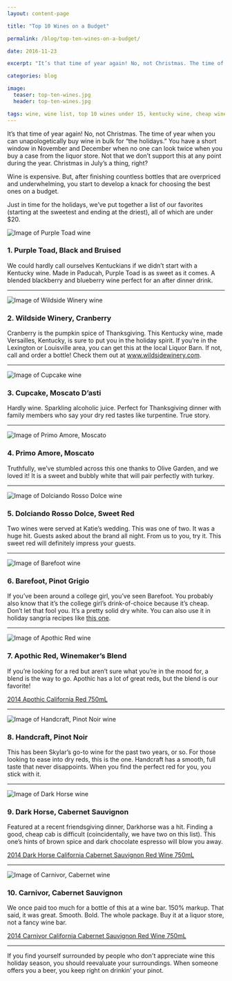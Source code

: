```yaml
---
layout: content-page

title: "Top 10 Wines on a Budget"

permalink: /blog/top-ten-wines-on-a-budget/

date: 2016-11-23

excerpt: "It’s that time of year again! No, not Christmas. The time of year when you can unapologetically buy wine in bulk for “the holidays.” You have a short window in November and December when no one can look twice when you buy a case from Liquor Barn."

categories: blog

image:
  teaser: top-ten-wines.jpg
  header: top-ten-wines.jpg

tags: wine, wine list, top 10 wines under 15, kentucky wine, cheap wine, wine on a budget
---
```


It’s that time of year again! No, not Christmas. The time of year when you can unapologetically buy wine in bulk for “the holidays.” You have a short window in November and December when no one can look twice when you buy a case from the liquor store. Not that we don’t support this at any point during the year. Christmas in July’s a thing, right? 

Wine is expensive. But, after finishing countless bottles that are overpriced and underwhelming, you start to develop a knack for choosing the best ones on a budget. 

Just in time for the holidays, we’ve put together a list of our favorites (starting at the sweetest and ending at the driest), all of which are under $20. 

<div class="row">
  <div class="col-md-3 col-sm-6">
    <img class="img-responsive" src="/assets/images/posts/top-10-wines/pruple-toad.png" alt="Image of Purple Toad wine">
  </div>
  <div class="col-md-9 col-sm-6">
    <h3>1. Purple Toad, Black and Bruised</h3>
    <p>We could hardly call ourselves Kentuckians if we didn’t start with a Kentucky wine. Made in Paducah, Purple Toad is as sweet as it comes. A blended blackberry and blueberry wine perfect for an after dinner drink.</p>
  </div>
</div>

<hr class="secondary">

<div class="row">
  <div class="col-md-3 col-sm-6">
    <img class="img-responsive" src="/assets/images/posts/top-10-wines/wildside-winery.png" alt="Image of Wildside Winery wine">
  </div>
  <div class="col-md-9 col-sm-6">
    <h3>2. Wildside Winery, Cranberry</h3>
    <p>Cranberry is the pumpkin spice of Thanksgiving. This Kentucky wine, made Versailles, Kentucky, is sure to put you in the holiday spirit. If you’re in the Lexington or Louisville area, you can get this at the local Liquor Barn. If not, call and order a bottle! Check them out at <a href="http://www.wildsidewinery.com">www.wildsidewinery.com</a>.</p>
  </div>
</div>

<hr class="secondary">

<div class="row">
  <div class="col-md-3 col-sm-6">
    <img class="img-responsive" src="/assets/images/posts/top-10-wines/cupcake.png" alt="Image of Cupcake wine">
  </div>
  <div class="col-md-9 col-sm-6">
    <h3>3. Cupcake, Moscato D’asti</h3>
    <p>Hardly wine. Sparkling alcoholic juice. Perfect for Thanksgiving dinner with family members who say your dry red tastes like turpentine. True story.</p>
  </div>
</div>

<hr class="secondary">

<div class="row">
  <div class="col-md-3 col-sm-6">
    <img class="img-responsive" src="/assets/images/posts/top-10-wines/moscato.png" alt="Image of Primo Amore, Moscato">
  </div>
  <div class="col-md-9 col-sm-6">
    <h3>4. Primo Amore, Moscato</h3>
    <p>Truthfully, we’ve stumbled across this one thanks to Olive Garden, and we loved it! It is a sweet and bubbly white that will pair perfectly with turkey.</p>
  </div>
</div>

<hr class="secondary">

<div class="row">
  <div class="col-md-3 col-sm-6">
    <img class="img-responsive" src="/assets/images/posts/top-10-wines/dolciando.png" alt="Image of Dolciando Rosso Dolce wine">
  </div>
  <div class="col-md-9 col-sm-6">
    <h3>5. Dolciando Rosso Dolce, Sweet Red</h3>
    <p>Two wines were served at Katie’s wedding. This was one of two. It was a huge hit. Guests asked about the brand all night. From us to you, try it. This sweet red will definitely impress your guests.</p>
  </div>
</div>

<hr class="secondary">

<div class="row">
  <div class="col-md-3 col-sm-6">
    <img class="img-responsive" src="/assets/images/posts/top-10-wines/barefoot.png" alt="Image of Barefoot wine">
  </div>
  <div class="col-md-9 col-sm-6">
    <h3>6. Barefoot, Pinot Grigio</h3>
    <p>If you’ve been around a college girl, you’ve seen Barefoot. You probably also know that it’s the college girl’s drink-of-choice because it’s cheap. Don’t let that fool you. It’s a pretty solid dry white. You can also use it in holiday sangria recipes like <a href="https://www.pinterest.com/pin/595530750695343522/">this one</a>.</p>
  </div>
</div>

<hr class="secondary">

<div class="row">
  <div class="col-md-3 col-sm-6">
    <img class="img-responsive" src="/assets/images/posts/top-10-wines/apothic-red.png"  alt="Image of Apothic Red wine">
  </div>
  <div class="col-md-9 col-sm-6">
    <h3>7. Apothic Red, Winemaker’s Blend</h3>
    <p>If you’re looking for a red but aren’t sure what you’re in the mood for, a blend is the way to go. Apothic has a lot of great reds, but the blend is our favorite!</p>
    <a href="https://www.amazon.com/gp/product/B01A8WF48C/ref=as_li_tl?ie=UTF8&camp=1789&creative=9325&creativeASIN=B01A8WF48C&linkCode={{linkCode}}&tag=pareandflouri-20&linkId={{link_id}}">2014 Apothic California Red 750mL</a><img src="//ir-na.amazon-adsystem.com/e/ir?t=pareandflouri-20&l=am2&o=1&a=B01A8WF48C" width="1" height="1" border="0" alt="" style="border:none !important; margin:0px !important;" />
  </div>
</div>

<hr class="secondary">

<div class="row">
  <div class="col-md-3 col-sm-6">
    <img class="img-responsive" src="/assets/images/posts/top-10-wines/handcraft.png" alt="Image of Handcraft, Pinot Noir wine">
  </div>
  <div class="col-md-9 col-sm-6">
    <h3>8. Handcraft, Pinot Noir</h3>
    <p>This has been Skylar’s go-to wine for the past two years, or so. For those looking to ease into dry reds, this is the one. Handcraft has a smooth, full taste that never disappoints. When you find the perfect red for you, you stick with it.</p>
  </div>
</div>

<hr class="secondary">

<div class="row">
  <div class="col-md-3 col-sm-6">
    <img class="img-responsive" src="/assets/images/posts/top-10-wines/darkhorse.png" alt="Image of Dark Horse wine">
  </div>
  <div class="col-md-9 col-sm-6">
    <h3>9. Dark Horse, Cabernet Sauvignon</h3>
    <p>Featured at a recent friendsgiving dinner, Darkhorse was a hit. Finding a good, cheap cab is difficult (coincidentally, we have two on this list). This one’s hints of brown spice and dark chocolate espresso will blow you away.</p>
    <a href="https://www.amazon.com/gp/product/B01DTHWDDM/ref=as_li_tl?ie=UTF8&camp=1789&creative=9325&creativeASIN=B01DTHWDDM&linkCode={{linkCode}}&tag=pareandflouri-20&linkId={{link_id}}">2014 Dark Horse California Cabernet Sauvignon Red Wine 750mL</a><img src="//ir-na.amazon-adsystem.com/e/ir?t=pareandflouri-20&l=am2&o=1&a=B01DTHWDDM" width="1" height="1" border="0" alt="" style="border:none !important; margin:0px !important;" />
  </div>
</div>

<hr class="secondary">

<div class="row">
  <div class="col-md-3 col-sm-6">
    <img class="img-responsive" src="/assets/images/posts/top-10-wines/carnivor.png"  alt="Image of Carnivor, Cabernet wine">
  </div>
  <div class="col-md-9 col-sm-6">
    <h3>10. Carnivor, Cabernet Sauvignon</h3>
    <p>We once paid too much for a bottle of this at a wine bar. 150% markup. That said, it was great. Smooth. Bold. The whole package. Buy it at a liquor store, not a fancy wine bar.</p>
    <a href="https://www.amazon.com/gp/product/B01A8VZ3K2/ref=as_li_tl?ie=UTF8&camp=1789&creative=9325&creativeASIN=B01A8VZ3K2&linkCode={{linkCode}}&tag=pareandflouri-20&linkId={{link_id}}">2014 Carnivor California Cabernet Sauvignon Red Wine 750mL</a><img src="//ir-na.amazon-adsystem.com/e/ir?t=pareandflouri-20&l=am2&o=1&a=B01A8VZ3K2" width="1" height="1" border="0" alt="" style="border:none !important; margin:0px !important;" />
  </div>
</div>

<hr class="secondary">

If you find yourself surrounded by people who don't appreciate wine this holiday season, you should reevaluate your surroundings. When someone offers you a beer, you keep right on drinkin’ your pinot.